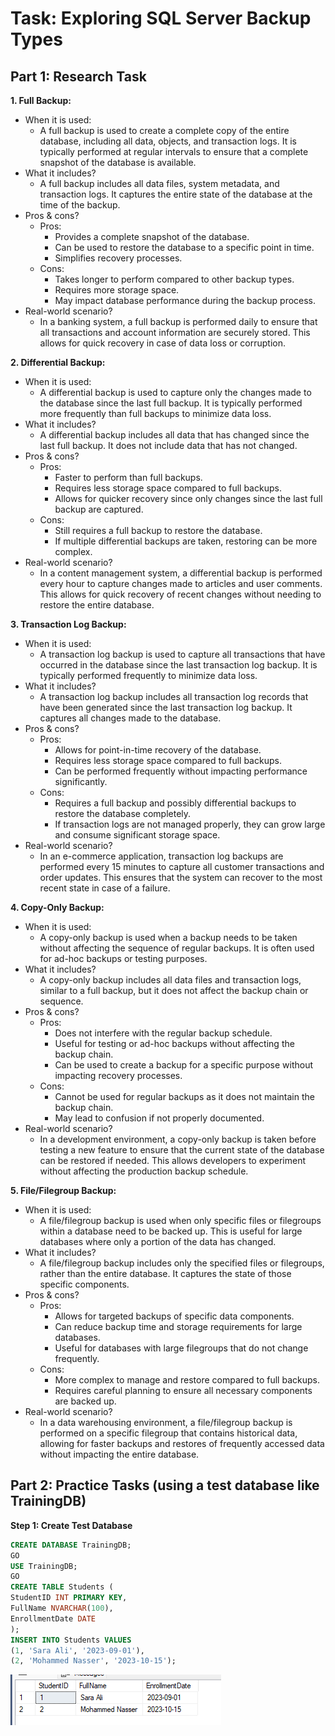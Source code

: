 # **Task: Exploring SQL Server Backup Types**

## **Part 1: Research Task**

**1. Full Backup:**

- When it is used:
  - A full backup is used to create a complete copy of the entire database, including all data, objects, and transaction logs. It is typically performed at regular intervals to ensure that a complete snapshot of the database is available.
- What it includes?
  - A full backup includes all data files, system metadata, and transaction logs. It captures the entire state of the database at the time of the backup.
- Pros & cons?
  - Pros:
	- Provides a complete snapshot of the database.
	- Can be used to restore the database to a specific point in time.
	- Simplifies recovery processes.
  - Cons:
	- Takes longer to perform compared to other backup types.
	- Requires more storage space.
	- May impact database performance during the backup process.
- Real-world scenario?
  - In a banking system, a full backup is performed daily to ensure that all transactions and account information are securely stored. This allows for quick recovery in case of data loss or corruption.

**2. Differential Backup:**

- When it is used:
  - A differential backup is used to capture only the changes made to the database since the last full backup. It is typically performed more frequently than full backups to minimize data loss.
- What it includes?
  - A differential backup includes all data that has changed since the last full backup. It does not include data that has not changed.
- Pros & cons?
  - Pros:
	- Faster to perform than full backups.
	- Requires less storage space compared to full backups.
	- Allows for quicker recovery since only changes since the last full backup are captured.
  - Cons:
	- Still requires a full backup to restore the database.
	- If multiple differential backups are taken, restoring can be more complex.
- Real-world scenario?
  - In a content management system, a differential backup is performed every hour to capture changes made to articles and user comments. This allows for quick recovery of recent changes without needing to restore the entire database.

**3. Transaction Log Backup:**

- When it is used:
  - A transaction log backup is used to capture all transactions that have occurred in the database since the last transaction log backup. It is typically performed frequently to minimize data loss.
- What it includes?
  - A transaction log backup includes all transaction log records that have been generated since the last transaction log backup. It captures all changes made to the database.
- Pros & cons?
  - Pros:
	- Allows for point-in-time recovery of the database.
	- Requires less storage space compared to full backups.
	- Can be performed frequently without impacting performance significantly.
  - Cons:
	- Requires a full backup and possibly differential backups to restore the database completely.
	- If transaction logs are not managed properly, they can grow large and consume significant storage space.
- Real-world scenario?
  - In an e-commerce application, transaction log backups are performed every 15 minutes to capture all customer transactions and order updates. This ensures that the system can recover to the most recent state in case of a failure.

**4. Copy-Only Backup:** 

- When it is used:
  - A copy-only backup is used when a backup needs to be taken without affecting the sequence of regular backups. It is often used for ad-hoc backups or testing purposes.
- What it includes?
  - A copy-only backup includes all data files and transaction logs, similar to a full backup, but it does not affect the backup chain or sequence.
- Pros & cons?
  - Pros:
	- Does not interfere with the regular backup schedule.
	- Useful for testing or ad-hoc backups without affecting the backup chain.
	- Can be used to create a backup for a specific purpose without impacting recovery processes.
  - Cons:
	- Cannot be used for regular backups as it does not maintain the backup chain.
	- May lead to confusion if not properly documented.
- Real-world scenario?
  - In a development environment, a copy-only backup is taken before testing a new feature to ensure that the current state of the database can be restored if needed. This allows developers to experiment without affecting the production backup schedule.
	
**5. File/Filegroup Backup:**

- When it is used:
  - A file/filegroup backup is used when only specific files or filegroups within a database need to be backed up. This is useful for large databases where only a portion of the data has changed.
- What it includes?
  - A file/filegroup backup includes only the specified files or filegroups, rather than the entire database. It captures the state of those specific components.
- Pros & cons?
  - Pros:
	- Allows for targeted backups of specific data components.
	- Can reduce backup time and storage requirements for large databases.
	- Useful for databases with large filegroups that do not change frequently.
  - Cons:
	- More complex to manage and restore compared to full backups.
	- Requires careful planning to ensure all necessary components are backed up.
- Real-world scenario?
  - In a data warehousing environment, a file/filegroup backup is performed on a specific filegroup that contains historical data, allowing for faster backups and restores of frequently accessed data without impacting the entire database.
	

## **Part 2: Practice Tasks (using a test database like TrainingDB)**

**Step 1: Create Test Database**
```sql
CREATE DATABASE TrainingDB; 
GO 
USE TrainingDB; 
GO 
CREATE TABLE Students ( 
StudentID INT PRIMARY KEY, 
FullName NVARCHAR(100), 
EnrollmentDate DATE 
); 
INSERT INTO Students VALUES  
(1, 'Sara Ali', '2023-09-01'), 
(2, 'Mohammed Nasser', '2023-10-15'); 
```
![Create Test Database](./images/CreateTestDatabase.png)



	
